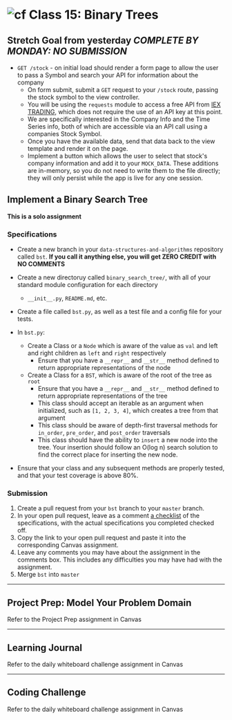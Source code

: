 # ![cf](http://i.imgur.com/7v5ASc8.png) Class 15: Binary Trees

## Stretch Goal from yesterday *COMPLETE BY MONDAY: NO SUBMISSION*
- `GET /stock` - on initial load should render a form page to allow the user to pass a Symbol and search your API for information about the company
    - On form submit, submit a `GET` request to your `/stock` route, passing the stock symbol to the view controller.
    - You will be using the `requests` module to access a free API from [IEX TRADING](https://iextrading.com/developer/docs), which does not require the use of an API key at this point.
    - We are specifically interested in the Company Info and the Time Series info, both of which are accessible via an API call using a companies Stock Symbol.
    - Once you have the available data, send that data back to the view template and render it on the page.
    - Implement a button which allows the user to select that stock's company information and add it to your `MOCK_DATA`. These additions are in-memory, so you do not need to write them to the file directly; they will only persist while the app is live for any one session.

## Implement a Binary Search Tree

**This is a solo assignment**

### Specifications
- Create a new branch in your `data-structures-and-algorithms` repository called `bst`. **If you call it anything else, you will get ZERO CREDIT with NO COMMENTS**
- Create a new directoruy called `binary_search_tree/`, with all of your standard module configuration for each directory
    - `__init__.py`, `README.md`, etc.
- Create a file called `bst.py`, as well as a test file and a config file for your tests.

- In `bst.py`:
    - Create a Class or a `Node` which is aware of the value as `val` and left and right children as `left` and `right` respectively
        - Ensure that you have a `__repr__` and `__str__` method defined to return appropriate representations of the node
    - Create a Class for a `BST`, which is aware of the root of the tree as `root`
        - Ensure that you have a `__repr__` and `__str__` method defined to return appropriate representations of the tree
        - This class should accept an iterable as an argument when initialized, such as `[1, 2, 3, 4]`, which creates a tree from that argument
        - This class should be aware of depth-first traversal methods for `in_order`, `pre_order`, and `post_order` traversals
        - This class should have the ability to `insert` a new node into the tree. Your insertion should follow an O(log n) search solution to find the correct place for inserting the new node.

- Ensure that your class and any subsequent methods are properly tested, and that your test coverage is above 80%.


### Submission
1. Create a pull request from your `bst` branch to your `master` branch.
2. In your open pull request, leave as a comment [a checklist](https://github.com/blog/1825-task-lists-in-all-markdown-documents) of the specifications, with the actual specifications you completed checked off.
3. Copy the link to your open pull request and paste it into the corresponding Canvas assignment.
4. Leave any comments you may have about the assignment in the comments box. This includes any difficulties you may have had with the assignment.
5. Merge `bst` into `master`


---

## Project Prep: Model Your Problem Domain
Refer to the Project Prep assignment in Canvas

---

## Learning Journal
Refer to the daily whiteboard challenge assignment in Canvas

---

## Coding Challenge
Refer to the daily whiteboard challenge assignment in Canvas
